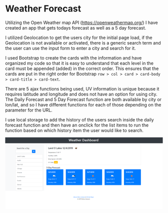 # Weather Forecast

Utilizing the Open Weather map API (https://openweathermap.org/) I have created an app that gets todays forecast as well as a 5 day forecast.

I utilized Geolocation to get the users city for the initial page load, if the Geolocation is not available or activated, there is a generic search term and the user can use 
the input form to enter a city and search for it.

I used Bootstrap to create the cards with the information and have organized my code so that it is easy to understand that each level in the card must be appended (added) in the correct order. This ensures that the cards are put in the right order for Bootstrap `row > col > card > card-body > card-title > card-text`.

There are 5 ajax functions being used, UV information is unique because it requires latitude and longitude and does not have an option for using city. The Daily Forecast and 5 Day Forecast function are both available by city or lon/lat, and so I have different functions for each of those depending on the parameter for the URL.

I use local storage to add the history of the users search inside the daily forecast function and then have an onclick for the list items to run the function based on which history item the user would like to search.

![Screenshot of Weather Forecast app](assets/img/weatherForecast.png)
